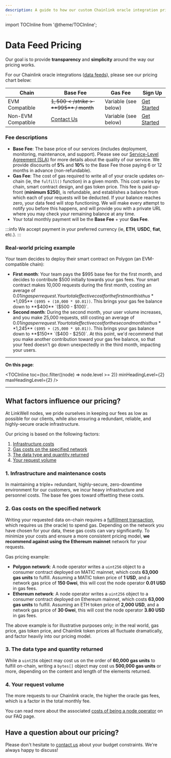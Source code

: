 ```yaml
---
description: A guide to how our custom Chainlink oracle integration pricing works
---
```


import TOCInline from '@theme/TOCInline';

# Data Feed Pricing

Our goal is to provide **transparency** and **simplicity** around the way our pricing works.

For our Chainlink oracle integrations ([data feeds](/services/direct-request-jobs/Jobs-and-Pricing)), please see our pricing chart below:

| Chain                 | Base Fee                                            | Gas Fee                        | Sign Up                        |
|-----------------------|-----------------------------------------------------|--------------------------------|--------------------------------|
| EVM Compatible        | <strike>$1,500</strike> **$995** / month            | Variable (see below)           | [Get Started](https://linkwellnodes.io/Getting-Started.html)
| Non-EVM Compatible    | [Contact Us](https://linkwellnodes.io/#contact-us)  | Variable (see below)           | [Get Started](https://linkwellnodes.io/Getting-Started.html)

### Fee descriptions

- **Base Fee**: The base price of our services (includes deployment, monitoring, maintenance, and support). Please see our [Service-Level Agreement (SLA)](/services/direct-request-jobs/Service-Level-Agreement) for more details about the quality of our service. We provide discounts of **5%** and **10%** to the Base Fee those paying 6 or 12 months in advance (non-refundable).
- **Gas Fee**: The cost of gas required to write all of your oracle updates on-chain (ie, the `fulfill()` function) in a given month. This cost varies by chain, smart contract design, and gas token price. This fee is paid up-front (**minimum $250**), is refundable, and establishes a balance from which each of your requests will be deducted. If your balance reaches zero, your data feed will stop functioning. We will make every attempt to notify you before this happens, and will provide you with a private URL where you may check your remaining balance at any time.
- Your total monthly payment will be the **Base Fee** + your **Gas Fee**. 

:::info
We accept payment in your preferred currency (ie, **ETH**, **USDC**, **fiat**, etc.). 
:::

### Real-world pricing example

Your team decides to deploy their smart contract on Polygon (an EVM-compatible chain):

- **First month**: Your team pays the $995 base fee for the first month, and decides to contribute $500 initially towards your gas fees. Your smart contract makes 10,000 requests during the first month, costing an average of $0.01 in gas per request. Your total effective cost for the first month is thus **$1,095** `($995 + (10,000 * $0.01))`. This brings your gas fee balance down to **$400** `($500 - $100)`. 
- **Second month**: During the second month, your user volume increases, and you make 25,000 requests, still costing an average of $0.01 in gas per request. Your total effective cost for the second month is thus **$1,245** `($995 + (25,000 * $0.01))`. This brings your gas balance down to **$150** `($400 - $250)`. At this point, we'd recommend that you make another contribution toward your gas fee balance, so that your feed doesn't go down unexpectedly in the third month, impacting your users.

---

**On this page**:

<TOCInline
  toc={toc.filter((node) => node.level >= 2)}
  minHeadingLevel={2}
  maxHeadingLevel={2}
/>

---

## What factors influence our pricing?

At LinkWell nodes, we pride ourselves in keeping our fees as low as possible for our clients, while also ensuring a redundant, reliable, and highly-secure oracle infrastructure.

Our pricing is based on the following factors:

1. [Infrastructure costs](#1-infrastructure-costs)
1. [Gas costs on the specified network](#2-gas-costs-on-the-specified-network)
1. [The data type and quantity returned](#3-the-data-type-and-quantity-returned)
1. [Your request volume](#4-your-request-volume)

### 1. Infrastructure and maintenance costs

In maintaining a triple+ redundant, highly-secure, zero-downtime environment for our customers, we incur heavy infrastructure and personnel costs. The base fee goes toward offsetting these costs.

### 2. Gas costs on the specified network

Writing your requested data on-chain requires a [fulfillment transaction](https://docs.chain.link/architecture-overview/architecture-request-model?parent=anyApi#fulfillment), which requires us (the oracle) to spend gas. Depending on the network you have chosen for your data, these gas costs can vary significantly. To minimize your costs and ensure a more consistent pricing model, **we recommend against using the Ethereum mainnet** network for your requests.

Gas pricing example:

* **Polygon network**: A node operator writes a `uint256` object to a consumer contract deployed on MATIC mainnet, which costs **63,000 gas units** to fulfill. Assuming a MATIC token price of **1 USD**, and a network gas price of **150 Gwei**, this will cost the node operator **0.01 USD** in gas fees.
* **Ethereum network**: A node operator writes a `uint256` object to a consumer contract deployed on Ethereum mainnet, which costs **63,000 gas units** to fulfill. Assuming an ETH token price of **2,000 USD**, and a network gas price of **30 Gwei**, this will cost the node operator **3.80 USD** in gas fees.

The above example is for illustrative purposes only; in the real world, gas price, gas token price, and Chainlink token prices all fluctuate dramatically, and factor heavily into our pricing model.  

### 3. The data type and quantity returned

While a `uint256` object may cost us on the order of **60,000 gas units** to fulfill on-chain, writing a `bytes[]` object may cost us **500,000 gas units** or more, depending on the content and length of the elements returned.

### 4. Your request volume

The more requests to our Chainlink oracle, the higher the oracle gas fees, which is a factor in the total monthly fee.

You can read more about the associated [costs of being a node operator](/knowledgebase/faq/Chainlink-Operators#how-much-does-it-cost-to-run-a-chainlink-node) on our FAQ page.

## Have a question about our pricing?

Please don't hesitate to [contact us](https://linkwellnodes.io/#contact-us "Contact LinkWell Nodes") about your budget constraints. We're always happy to discuss!
